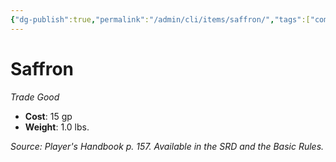 ```yaml
---
{"dg-publish":true,"permalink":"/admin/cli/items/saffron/","tags":["compendium/src/5e/phb","item/gear/trade-good"],"updated":"2025-01-11T15:32:19.988+00:00"}
---
```


# Saffron
*Trade Good*  

- **Cost**: 15 gp
- **Weight**: 1.0 lbs.

*Source: Player's Handbook p. 157. Available in the SRD and the Basic Rules.*